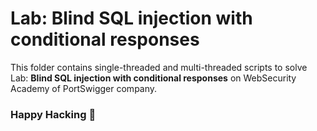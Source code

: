 # Lab: Blind SQL injection with conditional responses
This folder contains single-threaded and multi-threaded scripts to solve Lab: **Blind SQL injection with conditional responses** on WebSecurity Academy of PortSwigger company.

### Happy Hacking 👾
